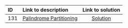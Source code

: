 | ID | Link to description | Link to solution
|:---|:---|:---:|
| 131 | [Palindrome Partitioning](https://leetcode.com/problems/palindrome-partitioning/) | [Solution](https://github.com/versenyi98/leetcode-solutions/tree/main/solutions/0131.%20Palindrome%20Partitioning)|
